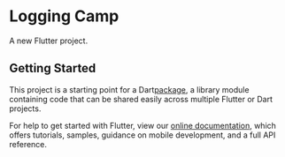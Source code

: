 # Logging Camp

A new Flutter project.

## Getting Started

This project is a starting point for a Dart[package](https://flutter.dev/developing-packages/), a library module containing code that can be shared easily across multiple Flutter or Dart projects.

For help to get started with Flutter, view our [online documentation](https://flutter.dev/docs), which offers tutorials, samples, guidance on mobile development, and a full API reference.
